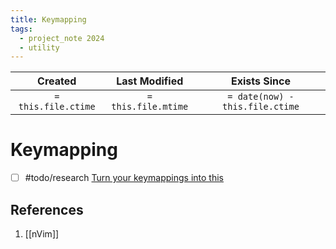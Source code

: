 ```yaml
---
title: Keymapping
tags:
  - project_note 2024
  - utility
---
```

|     Created      |  Last Modified   |       Exists Since        |
|:----------------:|:----------------:|:----------------:|
| `= this.file.ctime` | `= this.file.mtime` | `= date(now) - this.file.ctime`|

# Keymapping

- [ ] #todo/research [Turn your keymappings into this](https://willcodefor.beer/posts/keyvim)
## References
1. [[nVim]]
